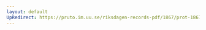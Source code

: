 ```yaml
---
layout: default
UpRedirect: https://pruto.im.uu.se/riksdagen-records-pdf/1867/prot-1867--ak--118/prot-1867--ak--118_013.pdf
---
```

